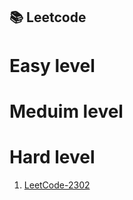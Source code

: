 ## 📚 Leetcode ##

# Easy level




# Meduim level







# Hard level
1. [LeetCode-2302](https://leetcode.com/problems/count-subarrays-with-score-less-than-k/description/?envType=daily-question&envId=2025-04-28)  